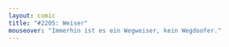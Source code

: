 ```yaml
---
layout: comic
title: "#2205: Weiser"
mouseover: "Immerhin ist es ein Wegweiser, kein Wegdoofer."
---
```

